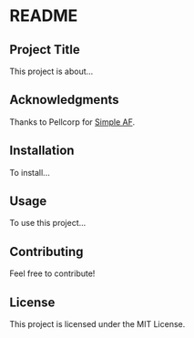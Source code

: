 # README

## Project Title

This project is about...

## Acknowledgments

Thanks to Pellcorp for [Simple AF](https://pellcorp.github.io/creality-wiki/).

## Installation

To install...

## Usage

To use this project...

## Contributing

Feel free to contribute!

## License

This project is licensed under the MIT License.